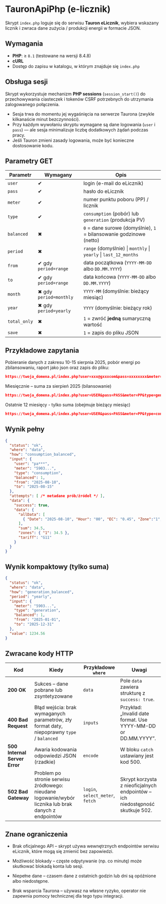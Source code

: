 # TauronApiPhp (e-licznik)

Skrypt `index.php` loguje się do serwisu **Tauron eLicznik**, wybiera wskazany licznik i zwraca dane zużycia / produkcji energii w formacie JSON.

## Wymagania

- **PHP**: ≥ `8.1` (testowane na wersji 8.4.8)
- **cURL**
- Dostęp do zapisu w katalogu, w którym znajduje się `index.php`

## Obsługa sesji

Skrypt wykorzystuje mechanizm **PHP sessions** (`session_start()`) do przechowywania ciasteczek i tokenów CSRF potrzebnych do utrzymania zalogowanego połączenia.  

- Sesja trwa do momentu jej wygaśnięcia na serwerze Taurona (zwykle kilkanaście minut bezczynności).  
- Przy każdym wywołaniu skryptu wymagane są dane logowania (`user` i `pass`) — ale sesja minimalizuje liczbę dodatkowych żądań podczas pracy.  
- Jeśli Tauron zmieni zasady logowania, może być konieczne dostosowanie kodu.

## Parametry GET

| Parametr      | Wymagany                 | Opis |
|---------------|--------------------------|------|
| `user`        | ✔                        | login (e-mail do eLicznik) |
| `pass`        | ✔                        | hasło do eLicznik |
| `meter`       | ✔                        | numer punktu poboru (PP) / licznik |
| `type`        | ✔                        | `consumption` (pobór) lub `generation` (produkcja PV) |
| `balanced`    | ✖                        | `0` = dane surowe (domyślnie), `1` = bilansowanie godzinowe (netto) |
| `period`      | ✖                        | `range` (domyślnie) \| `monthly` \| `yearly` \| `last_12_months` |
| `from`        | ✔ gdy `period=range`     | data początkowa (`YYYY-MM-DD` albo `DD.MM.YYYY`) |
| `to`          | ✔ gdy `period=range`     | data końcowa (`YYYY-MM-DD` albo `DD.MM.YYYY`) |
| `month`       | ✖ gdy `period=monthly`   | `YYYY-MM` (domyślnie: bieżący miesiąc) |
| `year`        | ✖ gdy `period=yearly`    | `YYYY` (domyślnie: bieżący rok) |
| `total_only`  | ✖                        | `1` = zwróć **jedną** sumaryczną wartość |
| `save`        | ✖                        | `1` = zapis do pliku JSON  |

## Przykładowe zapytania

Pobieranie danych z zakresu 10-15 sierpnia 2025, pobór energi po zbilansowaniu, raport jako json oraz zapis do pliku:

```json
https://twoja_domena.pl/index.php?user=xxx@gxxxcom&pass=xxxxxxxx&meter=590322xxxxxxxxxx&from=2025-08-10&to=2025-08-15&type=consumption&balanced=1&save=1
```

Miesięcznie – suma za sierpień 2025 (bilansowanie)

```json
https://twoja_domena.pl/index.php?user=USER&pass=PASS&meter=PP&type=generation&balanced=1&period=yearly&year=2025&total_only=1
```

Ostatnie 12 miesięcy - tylko suma (obejmuje bieżący miesiąc)

```json
https://twoja_domena.pl/index.php?user=USER&pass=PASS&meter=PP&type=consumption&balanced=0&period=last_12_months&total_only=1
```

## Wynik pełny

```json
{
  "status": "ok",
  "where": "data",
  "how": "consumption_balanced",
  "input": {
    "user": "pa***",
    "meter": "5903...",
    "type": "consumption",
    "balanced": 1,
    "from": "2025-08-10",
    "to": "2025-08-15"
  },
  "attempts": [ /* metadane prób/źródeł */ ],
  "data": {
    "success": true,
    "data": {
      "allData": [
        { "Date": "2025-08-10", "Hour": "00", "EC": "0.45", "Zone":"1","ZoneName":"Cała doba","Taryfa":"G11" }
      ],
      "sum": 34.5,
      "zones": { "1": 34.5 },
      "tariff": "G11"
    }
  }
}
```

## Wynik kompaktowy (tylko suma)

```json
{
  "status": "ok",
  "where": "data",
  "how": "generation_balanced",
  "period": "yearly",
  "input": {
    "meter": "5903...",
    "type": "generation",
    "balanced": 1,
    "from": "2025-01-01",
    "to": "2025-12-31"
  },
  "value": 1234.56
}
```

## Zwracane kody HTTP

| Kod | Kiedy | Przykładowe `where` | Uwagi |
|-----|-------|----------------------|-------|
| **200 OK** | Sukces – dane pobrane lub zsyntetyzowane | `data` | Pole `data` zawiera strukturę z `success: true`. |
| **400 Bad Request** | Błąd wejścia: brak wymaganych parametrów, zły format daty, niepoprawny `type` / `balanced` | `inputs` | Przykład: „Invalid date format. Use YYYY-MM-DD or DD.MM.YYYY”. |
| **500 Internal Server Error** | Awaria kodowania odpowiedzi JSON (rzadkie) | `encode` | W bloku `catch` ustawiany jest kod 500. |
| **502 Bad Gateway** | Problem po stronie serwisu źródłowego: nieudane logowanie/wybór licznika lub brak danych z endpointów | `login`, `select_meter`, `fetch` | Skrypt korzysta z nieoficjalnych endpointów – ich niedostępność skutkuje 502. |

## Znane ograniczenia

- Brak oficjalnego API – skrypt używa wewnętrznych endpointów serwisu eLicznik, które mogą się zmienić bez zapowiedzi.

- Możliwość blokady – częste odpytywanie (np. co minutę) może skutkować blokadą konta lub sesji.

- Niepełne dane – czasem dane z ostatnich godzin lub dni są opóźnione albo niedostępne.

- Brak wsparcia Taurona – używasz na własne ryzyko, operator nie zapewnia pomocy technicznej dla tego typu integracji.

